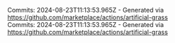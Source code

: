 Commits: 2024-08-23T11:13:53.965Z - Generated via https://github.com/marketplace/actions/artificial-grass
<br>
Commits: 2024-08-23T11:13:53.965Z - Generated via https://github.com/marketplace/actions/artificial-grass
<br>
